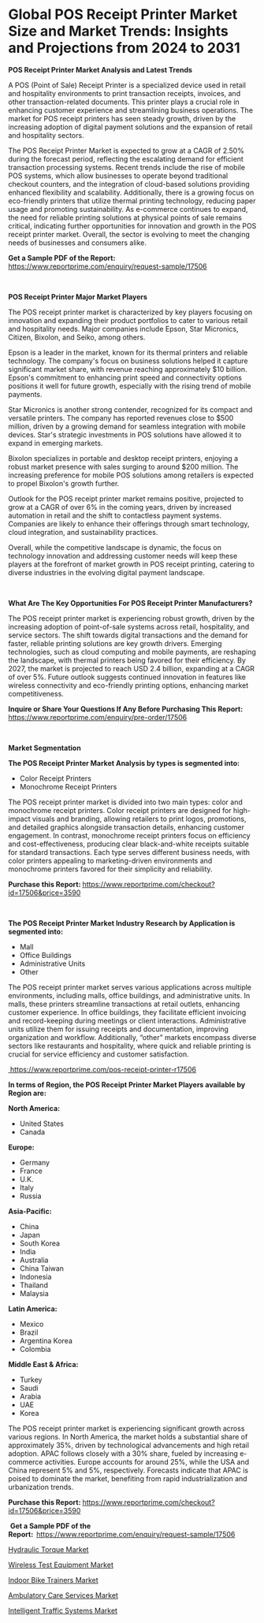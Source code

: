 <p><h1>Global POS Receipt Printer Market Size and Market Trends: Insights and Projections from 2024 to 2031</h1></p><p><strong>POS Receipt Printer Market Analysis and Latest Trends</strong></p>
<p><p>A POS (Point of Sale) Receipt Printer is a specialized device used in retail and hospitality environments to print transaction receipts, invoices, and other transaction-related documents. This printer plays a crucial role in enhancing customer experience and streamlining business operations. The market for POS receipt printers has seen steady growth, driven by the increasing adoption of digital payment solutions and the expansion of retail and hospitality sectors. </p><p>The POS Receipt Printer Market is expected to grow at a CAGR of 2.50% during the forecast period, reflecting the escalating demand for efficient transaction processing systems. Recent trends include the rise of mobile POS systems, which allow businesses to operate beyond traditional checkout counters, and the integration of cloud-based solutions providing enhanced flexibility and scalability. Additionally, there is a growing focus on eco-friendly printers that utilize thermal printing technology, reducing paper usage and promoting sustainability. As e-commerce continues to expand, the need for reliable printing solutions at physical points of sale remains critical, indicating further opportunities for innovation and growth in the POS receipt printer market. Overall, the sector is evolving to meet the changing needs of businesses and consumers alike.</p></p>
<p><strong>Get a Sample PDF of the Report:&nbsp;</strong> <a href="https://www.reportprime.com/enquiry/request-sample/17506?utm_campaign=1138&utm_medium=2&utm_source=Github&utm_content=ia&utm_term=19112024&utm_id=pos-receipt-printer">https://www.reportprime.com/enquiry/request-sample/17506</a></p>
<p>&nbsp;</p>
<p><strong>POS Receipt Printer Major Market Players</strong></p>
<p><p>The POS receipt printer market is characterized by key players focusing on innovation and expanding their product portfolios to cater to various retail and hospitality needs. Major companies include Epson, Star Micronics, Citizen, Bixolon, and Seiko, among others.</p><p>Epson is a leader in the market, known for its thermal printers and reliable technology. The company's focus on business solutions helped it capture significant market share, with revenue reaching approximately $10 billion. Epson's commitment to enhancing print speed and connectivity options positions it well for future growth, especially with the rising trend of mobile payments.</p><p>Star Micronics is another strong contender, recognized for its compact and versatile printers. The company has reported revenues close to $500 million, driven by a growing demand for seamless integration with mobile devices. Star's strategic investments in POS solutions have allowed it to expand in emerging markets.</p><p>Bixolon specializes in portable and desktop receipt printers, enjoying a robust market presence with sales surging to around $200 million. The increasing preference for mobile POS solutions among retailers is expected to propel Bixolon's growth further.</p><p>Outlook for the POS receipt printer market remains positive, projected to grow at a CAGR of over 6% in the coming years, driven by increased automation in retail and the shift to contactless payment systems. Companies are likely to enhance their offerings through smart technology, cloud integration, and sustainability practices.</p><p>Overall, while the competitive landscape is dynamic, the focus on technology innovation and addressing customer needs will keep these players at the forefront of market growth in POS receipt printing, catering to diverse industries in the evolving digital payment landscape.</p></p>
<p>&nbsp;</p>
<p><strong>What Are The Key Opportunities For POS Receipt Printer Manufacturers?</strong></p>
<p><p>The POS receipt printer market is experiencing robust growth, driven by the increasing adoption of point-of-sale systems across retail, hospitality, and service sectors. The shift towards digital transactions and the demand for faster, reliable printing solutions are key growth drivers. Emerging technologies, such as cloud computing and mobile payments, are reshaping the landscape, with thermal printers being favored for their efficiency. By 2027, the market is projected to reach USD 2.4 billion, expanding at a CAGR of over 5%. Future outlook suggests continued innovation in features like wireless connectivity and eco-friendly printing options, enhancing market competitiveness.</p></p>
<p><strong>Inquire or Share Your Questions If Any Before Purchasing This Report:</strong> <a href="https://www.reportprime.com/enquiry/pre-order/17506?utm_campaign=1138&utm_medium=2&utm_source=Github&utm_content=ia&utm_term=19112024&utm_id=pos-receipt-printer">https://www.reportprime.com/enquiry/pre-order/17506</a></p>
<p>&nbsp;</p>
<p><strong>Market Segmentation</strong></p>
<p><strong>The POS Receipt Printer Market Analysis by types is segmented into:</strong></p>
<p><ul><li>Color Receipt Printers</li><li>Monochrome Receipt Printers</li></ul></p>
<p><p>The POS receipt printer market is divided into two main types: color and monochrome receipt printers. Color receipt printers are designed for high-impact visuals and branding, allowing retailers to print logos, promotions, and detailed graphics alongside transaction details, enhancing customer engagement. In contrast, monochrome receipt printers focus on efficiency and cost-effectiveness, producing clear black-and-white receipts suitable for standard transactions. Each type serves different business needs, with color printers appealing to marketing-driven environments and monochrome printers favored for their simplicity and reliability.</p></p>
<p><strong>Purchase this Report:&nbsp;</strong><a href="https://www.reportprime.com/checkout?id=17506&price=3590&utm_campaign=1138&utm_medium=2&utm_source=Github&utm_content=ia&utm_term=19112024&utm_id=pos-receipt-printer">https://www.reportprime.com/checkout?id=17506&price=3590</a></p>
<p>&nbsp;</p>
<p><strong>The POS Receipt Printer Market Industry Research by Application is segmented into:</strong></p>
<p><ul><li>Mall</li><li>Office Buildings</li><li>Administrative Units</li><li>Other</li></ul></p>
<p><p>The POS receipt printer market serves various applications across multiple environments, including malls, office buildings, and administrative units. In malls, these printers streamline transactions at retail outlets, enhancing customer experience. In office buildings, they facilitate efficient invoicing and record-keeping during meetings or client interactions. Administrative units utilize them for issuing receipts and documentation, improving organization and workflow. Additionally, “other” markets encompass diverse sectors like restaurants and hospitality, where quick and reliable printing is crucial for service efficiency and customer satisfaction.</p></p>
<p><a href="https://www.reportprime.com/pos-receipt-printer-r17506?utm_campaign=1138&utm_medium=2&utm_source=Github&utm_content=ia&utm_term=19112024&utm_id=pos-receipt-printer">&nbsp;https://www.reportprime.com/pos-receipt-printer-r17506</a></p>
<p><strong>In terms of Region, the POS Receipt Printer Market Players available by Region are:</strong></p>
<p>
    <p> <strong> North America: </strong>
        <ul>
            <li>United States</li>
            <li>Canada</li>
        </ul>
        </p> 
    <p> <strong> Europe: </strong>
        <ul>
            <li>Germany</li>
            <li>France</li>
            <li>U.K.</li>
            <li>Italy</li>
            <li>Russia</li>
        </ul>
        </p> 
    <p> <strong> Asia-Pacific: </strong>
        <ul>
            <li>China</li>
            <li>Japan</li>
            <li>South Korea</li>
            <li>India</li>
            <li>Australia</li>
            <li>China Taiwan</li>
            <li>Indonesia</li>
            <li>Thailand</li>
            <li>Malaysia</li>
        </ul>
        </p> 
    <p> <strong> Latin America: </strong>
        <ul>
            <li>Mexico</li>
            <li>Brazil</li>
            <li>Argentina Korea</li>
            <li>Colombia</li>
        </ul>
        </p> 
    <p> <strong> Middle East & Africa: </strong>
        <ul>
            <li>Turkey</li>
            <li>Saudi</li>
            <li>Arabia</li>
            <li>UAE</li>
            <li>Korea</li>
        </ul>
    </p>
    </p>
<p><p>The POS receipt printer market is experiencing significant growth across various regions. In North America, the market holds a substantial share of approximately 35%, driven by technological advancements and high retail adoption. APAC follows closely with a 30% share, fueled by increasing e-commerce activities. Europe accounts for around 25%, while the USA and China represent 5% and 5%, respectively. Forecasts indicate that APAC is poised to dominate the market, benefiting from rapid industrialization and urbanization trends.</p></p>
<p><strong>Purchase this Report: </strong><a href="https://www.reportprime.com/checkout?id=17506&price=3590&utm_campaign=1138&utm_medium=2&utm_source=Github&utm_content=ia&utm_term=19112024&utm_id=pos-receipt-printer">https://www.reportprime.com/checkout?id=17506&price=3590</a></p>
<p>&nbsp;<strong>Get a Sample PDF of the Report:&nbsp;&nbsp;</strong><a href="https://www.reportprime.com/enquiry/request-sample/17506?utm_campaign=1138&utm_medium=2&utm_source=Github&utm_content=ia&utm_term=19112024&utm_id=pos-receipt-printer">https://www.reportprime.com/enquiry/request-sample/17506</a></p>
<p><strong></strong></p>
<p><p><a href="https://www.linkedin.com/pulse/hydraulic-torque-market-size-growing-69-growth-rate-from-tocnc?utm_campaign=1138&utm_medium=2&utm_source=Github&utm_content=ia&utm_term=19112024&utm_id=pos-receipt-printer">Hydraulic Torque Market</a></p><p><a href="https://www.linkedin.com/pulse/wireless-test-equipment-market-global-insights-sales-trends-sh2hc?utm_campaign=1138&utm_medium=2&utm_source=Github&utm_content=ia&utm_term=19112024&utm_id=pos-receipt-printer">Wireless Test Equipment Market</a></p><p><a href="https://www.linkedin.com/pulse/indoor-bike-trainers-market-overview-global-trends-future-ohepe?utm_campaign=1138&utm_medium=2&utm_source=Github&utm_content=ia&utm_term=19112024&utm_id=pos-receipt-printer">Indoor Bike Trainers Market</a></p><p><a href="https://issuu.com/reportprime-2/docs/ambulatory-care-services-market-siz_369be9f7b75c3b?utm_campaign=1138&utm_medium=2&utm_source=Github&utm_content=ia&utm_term=19112024&utm_id=pos-receipt-printer">Ambulatory Care Services Market</a></p><p><a href="https://issuu.com/reportprime-2/docs/intelligent-traffic-systems-market-_538f233140560a?utm_campaign=1138&utm_medium=2&utm_source=Github&utm_content=ia&utm_term=19112024&utm_id=pos-receipt-printer">Intelligent Traffic Systems Market</a></p></p>